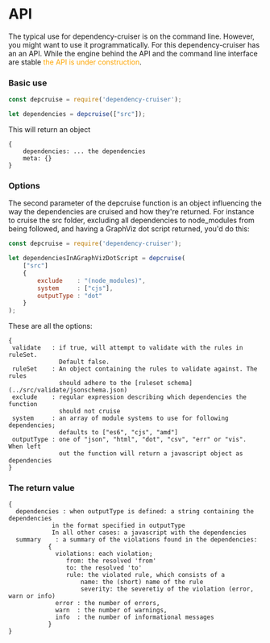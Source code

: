 # API

The typical use for dependency-cruiser is on the command line. However, you
might want to use it programmatically. For this dependency-cruiser has an
an API. While the engine behind the API and the command line interface are
stable <span style="color: orange">the API is under construction</span>.


### Basic use

```javascript
const depcruise = require('dependency-cruiser');

let dependencies = depcruise(["src"]);
```

This will return an object
```
{
    dependencies: ... the dependencies
    meta: {}
}
```

### Options
The second parameter of the depcruise function is an object influencing the
way the dependencies are cruised and how they're returned. For instance to
cruise the src folder, excluding all dependencies to node_modules from being
followed, and having a GraphViz dot script returned, you'd do this:

```javascript
const depcruise = require('dependency-cruiser');

let dependenciesInAGraphVizDotScript = depcruise(
    ["src"]
    {
        exclude    : "(node_modules)",
        system     : ["cjs"],
        outputType : "dot"
    }
);
```

These are all the options:
```
{
 validate   : if true, will attempt to validate with the rules in ruleSet.
              Default false.
 ruleSet    : An object containing the rules to validate against. The rules
              should adhere to the [ruleset schema](../src/validate/jsonschema.json)
 exclude    : regular expression describing which dependencies the function
              should not cruise
 system     : an array of module systems to use for following dependencies;
              defaults to ["es6", "cjs", "amd"]
 outputType : one of "json", "html", "dot", "csv", "err" or "vis". When left
              out the function will return a javascript object as dependencies
}
```

### The return value
```
{
  dependencies : when outputType is defined: a string containing the dependencies
            in the format specified in outputType
            In all other cases: a javascript with the dependencies
  summary    : a summary of the violations found in the dependencies:
           {
             violations: each violation;
                from: the resolved 'from'
                to: the resolved 'to'
                rule: the violated rule, which consists of a
                    name: the (short) name of the rule
                    severity: the severetiy of the violation (error, warn or info)
             error : the number of errors,
             warn  : the number of warnings,
             info  : the number of informational messages
           }
}
```
